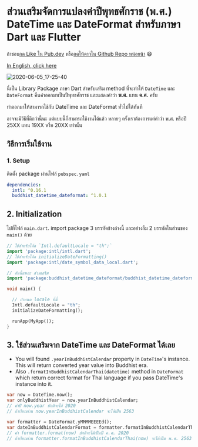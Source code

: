 # ส่วนเสริมจัดการแปลงค่าปีพุทธศักราช (พ.ศ.) DateTime และ DateFormat สำหรับภาษา Dart และ Flutter

ถ้าชอบ[กด Like ใน Pub.dev](https://pub.dev/packages/buddhist_datetime_dateformat) หรือ[กดให้ดาวใน Github Repo หน่อยน้า](https://github.com/teerasej/dart-flutter-buddhist-datetime-dateformat) :smile:

[In English, click here](/README.md)

![2020-06-05_17-25-40](https://user-images.githubusercontent.com/85179/83866915-bb509a00-a752-11ea-9b2e-f1a77cdf016d.png)



นี่เป็น Library Package ภาษา Dart สำหรับเสริม method ที่จะทำให้ `DateTime` และ `DateFormat` คืนค่าออกมาเป็นปีพุทธศักราช และแสดงคำว่า **พ.ศ.** แทน **ค.ศ.** ครับ

ทำออกมาให้สามารถใช้กับ DateTime และ DateFormat ทั่วไปได้ทันที 

อาจจะมีวิธีที่ดีกว่านี้นะ แต่แบบนี้ก็สามารถใช้งานได้แล้ว หลายๆ ครั้งเราต้องการแค่คำว่า พ.ศ. หรือปี 25XX แทน 19XX หรือ 20XX เท่านั้น

## วิธีการเริ่มใช้งาน

### 1. Setup 

ติดตั้ง package ผ่านไฟล์ `pubspec.yaml` 

```yaml
dependencies:
  intl: ^0.16.1  
  buddhist_datetime_dateformat: ^1.0.1
```

## 2. Initialization

ไปที่ไฟล์ `main.dart`. import package 3 บรรทัดข้างล่างนี้ และอย่างลืม 2 บรรทัดในส่วนของ `main()` ด้วย

```dart
// ใช้สำหรับโค้ด `Intl.defaultLocale = "th";`
import 'package:intl/intl.dart';
// ใช้สำหรับโค้ด initializeDateFormatting()
import 'package:intl/date_symbol_data_local.dart';

// อันนี้แหละ ส่วนเสริม
import 'package:buddhist_datetime_dateformat/buddhist_datetime_dateformat.dart';

void main() {

  // กำหนด locale ที่นี่
  Intl.defaultLocale = "th";
  initializeDateFormatting();

  runApp(MyApp());
}
```

## 3. ใช้ส่วนเสริมจาก DateTime และ DateFormat ได้เลย 

- You will found `.yearInBuddhistCalendar` property in `DateTime`'s instance. This will return converted year value into Buddhist era.
- Also `.formatInBuddhistCalendarThai(datetime)` method in `DateFormat` which return correct format for Thai language if you pass DateTime's instance into it.

```dart
var now = DateTime.now();
var onlyBuddhistYear = now.yearInBuddhistCalendar;
// ค่าปี now.year ปกติจะได้ 2020 
// ถ้าเรียกผ่าน now.yearInBuddhistCalendar จะได้เป็น 2563

var formatter = DateFormat.yMMMMEEEEd();
var dateInBuddhistCalendarFormat = formatter.formatInBuddhistCalendarThai(now);
// ค่า formatter.format(now) ปกติจะได้เป็นปี ค.ศ. 2020  
// ถ้าเรียกผ่าน formatter.formatInBuddhistCalendarThai(now) จะได้เป็น พ.ศ. 2563
```

